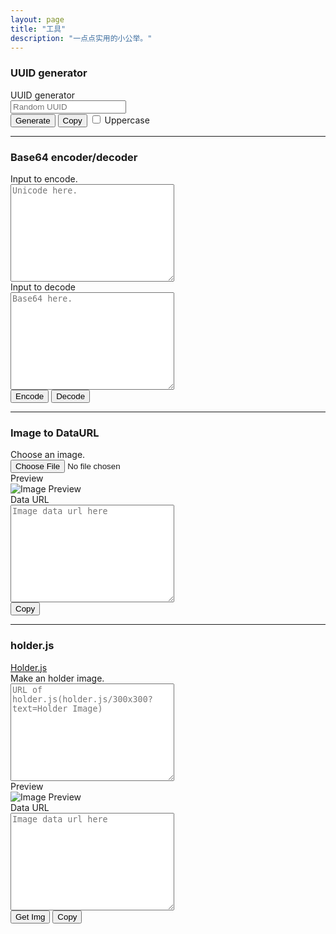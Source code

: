 ```yaml
---
layout: page
title: "工具"
description: "一点点实用的小公举。"
---
```


<h3>UUID generator</h3>

<form class="form-horizontal" role="form">
 <div class="form-group">
   <label class="col-sm-2 control-label">UUID generator</label>
   <div class="col-sm-10">
     <input type="text" class="form-control" id="random-uuid-text" placeholder="Random UUID" readonly>
   </div>
 </div>
 <div class="form-group">
   <div class="col-sm-offset-2 col-sm-10">
     <button type="button" class="btn btn-primary" id="gen-random-uuid">Generate</button>
     <button type="button" class="btn btn-default" id="copy-random-uuid">Copy</button>
   <label>
     <input type="checkbox" id="gen-random-uuid-uppercase"> Uppercase
   </label>
   </div>
 </div>
</form>

<hr>

<h3>Base64 encoder/decoder</h3>

<form action="" class="form-horizontal" role="form">
  <div class="form-group">
    <label for="encode-input" class="col-sm-2 control-label">Input to encode.</label>
    <div class="col-sm-10">
      <textarea id="encode-input" cols="30" rows="10" class="form-control" placeholder="Unicode here."></textarea>
    </div>
  </div>
  <div class="form-group">
    <label for="decode-input" class="col-sm-2 control-label">Input to decode</label>
    <div class="col-sm-10">
      <textarea id="decode-input" cols="30" rows="10" class="form-control" placeholder="Base64 here."></textarea>
    </div>
  </div>
  <div class="form-group">
    <div class="col-sm-offset-2 col-sm-10">
      <button type="button" class="btn btn-success" id="base64-encode-button">Encode</button>
      <button type="button" class="btn btn-danger" id="base64-decode-button">Decode</button>
    </div>
  </div>
</form>

<hr>

<h3>Image to DataURL</h3>
<form action="" class="form-horizontal" role="form">
  <div class="form-group">
    <label for="image-input" class="col-sm-2 control-label">Choose an image.</label>
    <div class="col-sm-10">
      <input type="file" id="image-input" accept='image/* '>
    </div>
  </div>
  <div class="form-group">
    <label class="col-sm-2 control-label">Preview</label>
    <div class="col-sm-10">
      <img id="image-preview" data-src="holder.js/256x256?auto=yes&amp;text=Image Preview Here" class="img-responsive img-thumbnail" alt="Image Preview">
    </div>
  </div>
  <div class="form-group">
    <label for="image-data-url-output" class="col-sm-2 control-label">Data URL</label>
    <div class="col-sm-10">
      <textarea id="image-data-url-output" cols="30" rows="10" class="form-control" placeholder="Image data url here" readonly></textarea>
    </div>
  </div>
  <div class="form-group">
    <div class="col-sm-offset-2 col-sm-10">
      <button type="button" class="btn btn-default" id="copy-image-data-url">Copy</button>
    </div>
  </div>
</form>

<hr>

<h3>holder.js</h3>
<a class="btn btn-primary" href="https://github.com/imsky/holder" target='_blank'>Holder.js</a>

<form action="" class="form-horizontal" role="form">
  <div class="form-group">
    <label for="holder-js-data-url" class="col-sm-2 control-label">Make an holder image.</label>
    <div class="col-sm-10">
      <textarea id='holder-js-data-url' cols="30" rows="10" class="form-control" placeholder="URL of holder.js(holder.js/300x300?text=Holder Image)"></textarea>
    </div>
  </div>
  <div class="form-group">
    <label class="col-sm-2 control-label">Preview</label>
    <div class="col-sm-10">
      <img id="holder-js-preview" data-src="holder.js/256x256?auto=yes&amp;text=Holder Image Preview Here" class="img-responsive img-thumbnail" alt="Image Preview">
    </div>
  </div>
  <div class="form-group">
    <label for="holder-js-full-url-output" class="col-sm-2 control-label">Data URL</label>
    <div class="col-sm-10">
      <textarea id="holder-js-full-url-output" cols="30" rows="10" class="form-control" placeholder="Image data url here" readonly></textarea>
    </div>
  </div>
  <div class="form-group">
    <div class="col-sm-offset-2 col-sm-10">
      <button type="button" class="btn btn-success" id="get-holder-js-full-url">Get Img</button>
      <button type="button" class="btn btn-default" id="copy-holder-js-full-url">Copy</button>
    </div>
  </div>
</form>

<script src="https://code.jquery.com/jquery-3.3.1.min.js"></script>
<script src="https://cdnjs.cloudflare.com/ajax/libs/holder/2.9.4/holder.min.js"></script>
<script src="{{ "/js/tool-uuid-generator.js " | prepend: site.baseurl }}"></script>
<script src="{{ "/js/tool-base64.js" | prepend: site.baseurl }}"></script>
<script src="{{ "/js/tool-image-to-dataurl.js" | prepend: site.baseurl }}"></script>
<script src="{{ "/js/tool-holder-js.js" | prepend: site.baseurl }}"></script>
